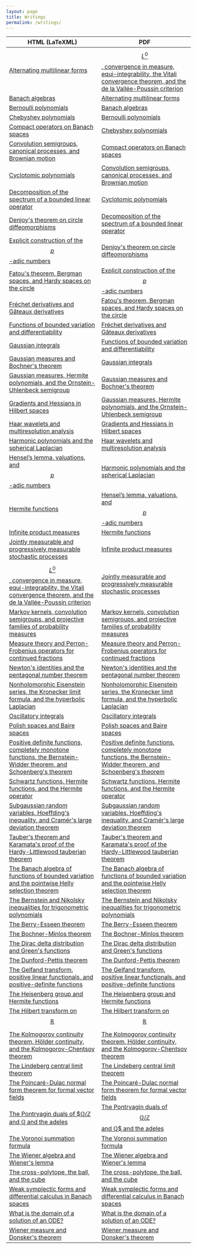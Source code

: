 ```yaml
---
layout: page
title: Writings
permalink: /writings/
---
```


<!--
{% for writing in site.writings %}
  <li>
    <a href="{{ writing.url }}">{{ writing.title}}</a>
  </li>
{% endfor %}
-->

| HTML (LaTeXML)                                                                                                                                                | PDF                                                                                                                                                                                  |
|---------------------------------------------------------------------------------------------------------------------------------------------------------------|--------------------------------------------------------------------------------------------------------------------------------------------------------------------------------------|
| [Alternating multilinear forms](/LaTeXML/mathematics/alternating)                                                                                             | [$$L^0$$, convergence in measure, equi-integrability, the Vitali convergence theorem, and the de la Vallée-Poussin criterion](/LaTeXML/mathematics/L0/L0.pdf)                        |
| [Banach algebras](/LaTeXML/mathematics/banachalgebras)                                                                                                        | [Alternating multilinear forms](/LaTeXML/mathematics/alternating/alternating.pdf)                                                                                                    |
| [Bernoulli polynomials](/LaTeXML/mathematics/bernoullipolynomials)                                                                                            | [Banach algebras](/LaTeXML/mathematics/banachalgebras/banachalgebras.pdf)                                                                                                            |
| [Chebyshev polynomials](/LaTeXML/mathematics/chebyshev)                                                                                                       | [Bernoulli polynomials](/LaTeXML/mathematics/bernoullipolynomials/bernoullipolynomials.pdf)                                                                                          |
| [Compact operators on Banach spaces](/LaTeXML/mathematics/compactbanach)                                                                                      | [Chebyshev polynomials](/LaTeXML/mathematics/chebyshev/chebyshev.pdf)                                                                                                                |
| [Convolution semigroups, canonical processes, and Brownian motion](/LaTeXML/mathematics/browniansemigroup)                                                    | [Compact operators on Banach spaces](/LaTeXML/mathematics/compactbanach/compactbanach.pdf)                                                                                           |
| [Cyclotomic polynomials](/LaTeXML/mathematics/cyclotomic)                                                                                                     | [Convolution semigroups, canonical processes, and Brownian motion](/LaTeXML/mathematics/browniansemigroup/browniansemigroup.pdf)                                                     |
| [Decomposition of the spectrum of a bounded linear operator](/LaTeXML/mathematics/decomposition)                                                              | [Cyclotomic polynomials](/LaTeXML/mathematics/cyclotomic/cyclotomic.pdf)                                                                                                             |
| [Denjoy's theorem on circle diffeomorphisms](/LaTeXML/mathematics/denjoy)                                                                                     | [Decomposition of the spectrum of a bounded linear operator](/LaTeXML/mathematics/decomposition/decomposition.pdf)                                                                   |
| [Explicit construction of the $$p$$-adic numbers](/LaTeXML/mathematics/padicfield)                                                                            | [Denjoy's theorem on circle diffeomorphisms](/LaTeXML/mathematics/denjoy/denjoy.pdf)                                                                                                 |
| [Fatou's theorem, Bergman spaces, and Hardy spaces on the circle](/LaTeXML/mathematics/bergmanspaces)                                                         | [Explicit construction of the $$p$$-adic numbers](/LaTeXML/mathematics/padicfield/padicfield.pdf)                                                                                    |
| [Fréchet derivatives and Gâteaux derivatives](/LaTeXML/mathematics/frechetderivatives)                                                                        | [Fatou's theorem, Bergman spaces, and Hardy spaces on the circle](/LaTeXML/mathematics/bergmanspaces/bergmanspaces.pdf)                                                              |
| [Functions of bounded variation and differentiability](/LaTeXML/mathematics/BVdifferentiable)                                                                 | [Fréchet derivatives and Gâteaux derivatives](/LaTeXML/mathematics/frechetderivatives/frechetderivatives.pdf)                                                                        |
| [Gaussian integrals](/LaTeXML/mathematics/gaussianintegrals)                                                                                                  | [Functions of bounded variation and differentiability](/LaTeXML/mathematics/BVdifferentiable/BVdifferentiable.pdf)                                                                   |
| [Gaussian measures and Bochner's theorem](/LaTeXML/mathematics/bochnertheorem)                                                                                | [Gaussian integrals](/LaTeXML/mathematics/gaussianintegrals/gaussianintegrals.pdf)                                                                                                   |
| [Gaussian measures, Hermite polynomials, and the Ornstein-Uhlenbeck semigroup](/LaTeXML/mathematics/gaussian-measures)                                        | [Gaussian measures and Bochner's theorem](/LaTeXML/mathematics/bochnertheorem/bochnertheorem.pdf)                                                                                    |
| [Gradients and Hessians in Hilbert spaces](/LaTeXML/mathematics/gradienthilbert)                                                                              | [Gaussian measures, Hermite polynomials, and the Ornstein-Uhlenbeck semigroup](/LaTeXML/mathematics/gaussian-measures/gaussian-measures.pdf)                                         |
| [Haar wavelets and multiresolution analysis](/LaTeXML/mathematics/waveletsMRA)                                                                                | [Gradients and Hessians in Hilbert spaces](/LaTeXML/mathematics/gradienthilbert/gradienthilbert.pdf)                                                                                 |
| [Harmonic polynomials and the spherical Laplacian](/LaTeXML/mathematics/harmonicpolynomials)                                                                  | [Haar wavelets and multiresolution analysis](/LaTeXML/mathematics/waveletsMRA/waveletsMRA.pdf)                                                                                       |
| [Hensel’s lemma, valuations, and $$p$$-adic numbers](/LaTeXML/mathematics/padic)                                                                              | [Harmonic polynomials and the spherical Laplacian](/LaTeXML/mathematics/harmonicpolynomials/harmonicpolynomials.pdf)                                                                 |
| [Hermite functions](/LaTeXML/mathematics/hermitefunctions)                                                                                                    | [Hensel’s lemma, valuations, and $$p$$-adic numbers](/LaTeXML/mathematics/padic/padic.pdf)                                                                                           |
| [Infinite product measures](/LaTeXML/mathematics/productmeasure)                                                                                              | [Hermite functions](/LaTeXML/mathematics/hermitefunctions/hermitefunctions.pdf)                                                                                                      |
| [Jointly measurable and progressively measurable stochastic processes](/LaTeXML/mathematics/progressivelymeasurable)                                          | [Infinite product measures](/LaTeXML/mathematics/productmeasure/productmeasure.pdf)                                                                                                  |
| [$$L^0$$, convergence in measure, equi-integrability, the Vitali convergence theorem, and the de la Vallée-Poussin criterion](/LaTeXML/mathematics/L0)        | [Jointly measurable and progressively measurable stochastic processes](/LaTeXML/mathematics/progressivelymeasurable/progressivelymeasurable.pdf)                                     |
| [Markov kernels, convolution semigroups, and projective families of probability measures](/LaTeXML/mathematics/markovkernels)                                 | [Markov kernels, convolution semigroups, and projective families of probability measures](/LaTeXML/mathematics/markovkernels/markovkernels.pdf)                                      |
| [Measure theory and Perron-Frobenius operators for continued fractions](/LaTeXML/mathematics/perron-frobenius)                                                | [Measure theory and Perron-Frobenius operators for continued fractions](/LaTeXML/mathematics/perron-frobenius/perron-frobenius.pdf)                                                  |
| [Newton's identities and the pentagonal number theorem](/LaTeXML/mathematics/newton-identities)                                                               | [Newton's identities and the pentagonal number theorem](/LaTeXML/mathematics/newton-identities/newton-identities.pdf)                                                                |
| [Nonholomorphic Eisenstein series, the Kronecker limit formula, and the hyperbolic Laplacian](/LaTeXML/mathematics/eisenstein)                                | [Nonholomorphic Eisenstein series, the Kronecker limit formula, and the hyperbolic Laplacian](/LaTeXML/mathematics/eisenstein/eisenstein.pdf)                                        |
| [Oscillatory integrals](/LaTeXML/mathematics/oscillatory)                                                                                                     | [Oscillatory integrals](/LaTeXML/mathematics/oscillatory/oscillatory.pdf)                                                                                                            |
| [Polish spaces and Baire spaces](/LaTeXML/mathematics/polish)                                                                                                 | [Polish spaces and Baire spaces](/LaTeXML/mathematics/polish/polish.pdf)                                                                                                             |
| [Positive definite functions, completely monotone functions, the Bernstein-Widder theorem, and Schoenberg's theorem](/LaTeXML/mathematics/completelymonotone) | [Positive definite functions, completely monotone functions, the Bernstein-Widder theorem, and Schoenberg's theorem](/LaTeXML/mathematics/completelymonotone/completelymonotone.pdf) |
| [Schwartz functions, Hermite functions, and the Hermite operator](/LaTeXML/mathematics/hermiteoperator)                                                       | [Schwartz functions, Hermite functions, and the Hermite operator](/LaTeXML/mathematics/hermiteoperator/hermiteoperator.pdf)                                                          |
| [Subgaussian random variables, Hoeffding's inequality, and Cramér's large deviation theorem](/LaTeXML/mathematics/subgaussian)                                | [Subgaussian random variables, Hoeffding's inequality, and Cramér's large deviation theorem](/LaTeXML/mathematics/subgaussian/subgaussian.pdf)                                       |
| [Tauber's theorem and Karamata's proof of the Hardy-Littlewood tauberian theorem](/LaTeXML/mathematics/karamata)                                              | [Tauber's theorem and Karamata's proof of the Hardy-Littlewood tauberian theorem](/LaTeXML/mathematics/karamata/karamata.pdf)                                                        |
| [The Banach algebra of functions of bounded variation and the pointwise Helly selection theorem](/LaTeXML/mathematics/helly)                                  | [The Banach algebra of functions of bounded variation and the pointwise Helly selection theorem](/LaTeXML/mathematics/helly/helly.pdf)                                               |
| [The Bernstein and Nikolsky inequalities for trigonometric polynomials](/LaTeXML/mathematics/bernstein-nikolsky)                                              | [The Bernstein and Nikolsky inequalities for trigonometric polynomials](/LaTeXML/mathematics/bernstein-nikolsky/bernstein-nikolsky.pdf)                                              |
| [The Berry-Esseen theorem](/LaTeXML/mathematics/berry-esseen)                                                                                                 | [The Berry-Esseen theorem](/LaTeXML/mathematics/berry-esseen/berry-esseen.pdf)                                                                                                       |
| [The Bochner-Minlos theorem](/LaTeXML/mathematics/bochner-minlos)                                                                                             | [The Bochner-Minlos theorem](/LaTeXML/mathematics/bochner-minlos/bochner-minlos.pdf)                                                                                                 |
| [The Dirac delta distribution and Green's functions](/LaTeXML/mathematics/dirac)                                                                              | [The Dirac delta distribution and Green's functions](/LaTeXML/mathematics/dirac/dirac.pdf)                                                                                           |
| [The Dunford-Pettis theorem](/LaTeXML/mathematics/dunford-pettis)                                                                                             | [The Dunford-Pettis theorem](/LaTeXML/mathematics/dunford-pettis/dunford-pettis.pdf)                                                                                                 |
| [The Gelfand transform, positive linear functionals, and positive-definite functions](/LaTeXML/mathematics/gelfandtransform)                                  | [The Gelfand transform, positive linear functionals, and positive-definite functions](/LaTeXML/mathematics/gelfandtransform/gelfandtransform.pdf)                                    |
| [The Heisenberg group and Hermite functions](/LaTeXML/mathematics/heisenberg)                                                                                 | [The Heisenberg group and Hermite functions](/LaTeXML/mathematics/heisenberg/heisenberg.pdf)                                                                                         |
| [The Hilbert transform on $$\mathbb{R}$$](/LaTeXML/mathematics/hilberttransform)                                                                              | [The Hilbert transform on $$\mathbb{R}$$](/LaTeXML/mathematics/hilberttransform/hilberttransform.pdf)                                                                                |
| [The Kolmogorov continuity theorem, Hölder continuity, and the Kolmogorov-Chentsov theorem](/LaTeXML/mathematics/kolmogorovcontinuity)                        | [The Kolmogorov continuity theorem, Hölder continuity, and the Kolmogorov-Chentsov theorem](/LaTeXML/mathematics/kolmogorovcontinuity/kolmogorovcontinuity.pdf)                      |
| [The Lindeberg central limit theorem](/LaTeXML/mathematics/lindeberg)                                                                                         | [The Lindeberg central limit theorem](/LaTeXML/mathematics/lindeberg/lindeberg.pdf)                                                                                                  |
| [The Poincaré-Dulac normal form theorem for formal vector fields](/LaTeXML/mathematics/poincaredulac)                                                         | [The Poincaré-Dulac normal form theorem for formal vector fields](/LaTeXML/mathematics/poincaredulac/poincaredulac.pdf)                                                              |
| [The Pontryagin duals of $$\mathbb{Q}/\mathbb{Z}$ and $\mathbb{Q}$ and the adeles](/LaTeXML/mathematics/Qdual)                                                | [The Pontryagin duals of $$\mathbb{Q}/\mathbb{Z}$$ and $\mathbb{Q}$$ and the adeles](/LaTeXML/mathematics/Qdual/Qdual.pdf)                                                           |
| [The Voronoi summation formula](/LaTeXML/mathematics/voronoi)                                                                                                 | [The Voronoi summation formula](/LaTeXML/mathematics/voronoi/voronoi.pdf)                                                                                                            |
| [The Wiener algebra and Wiener's lemma](/LaTeXML/mathematics/wieneralgebra)                                                                                   | [The Wiener algebra and Wiener's lemma](/LaTeXML/mathematics/wieneralgebra/wieneralgebra.pdf)                                                                                        |
| [The cross-polytope, the ball, and the cube](/LaTeXML/mathematics/cube)                                                                                       | [The cross-polytope, the ball, and the cube](/LaTeXML/mathematics/cube/cube.pdf)                                                                                                     |
| [Weak symplectic forms and differential calculus in Banach spaces](/LaTeXML/mathematics/weaksymplectic)                                                       | [Weak symplectic forms and differential calculus in Banach spaces](/LaTeXML/mathematics/weaksymplectic/weaksymplectic.pdf)                                                           |
| [What is the domain of a solution of an ODE?](/LaTeXML/mathematics/domainODE)                                                                                 | [What is the domain of a solution of an ODE?](/LaTeXML/mathematics/domainODE/domainODE.pdf)                                                                                          |
| [Wiener measure and Donsker's theorem](/LaTeXML/mathematics/donsker)                                                                                          | [Wiener measure and Donsker's theorem](/LaTeXML/mathematics/donsker/donsker.pdf)                                                                                                     |